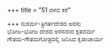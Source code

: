 +++
title = "51 ದಳವ ಕರೆ"

+++
ಸುಶರ್ಮ-ತ್ರಿಗರ್ತದೇಶದ ಅರಸು   
ಭೋಜ-ಭೋಜ ದೇಶದ ಅರಸನಾದ ಕೃತವರ್ಮ   
ಗೌತಮ-ಗೌತಮಗೋತ್ರದಲ್ಲಿ ಜನಿಸಿದ ಕೃಪಾಚಾರ್ಯ